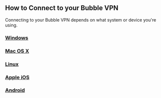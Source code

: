 ## How to Connect to your Bubble VPN

Connecting to your Bubble VPN depends on what system or device you're using.

### [Windows](windows_vpn.md)

### [Mac OS X](macosx_vpn.md)

### [Linux](linux_vpn.md)

### [Apple iOS](ios_vpn.md)

### [Android](android_vpn.md)
